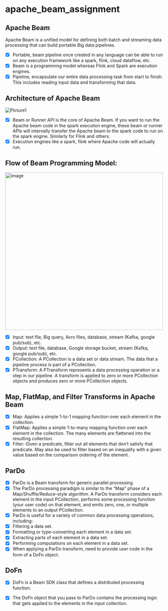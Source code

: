 # apache_beam_assignment

## Apache Beam
Apache Beam is a unified model for defining both batch and streaming data processing that can build portable Big data pipelines.
- [x] Portable, beam pipeline once created in any language can be able to run on any execution framework like a spark, flink, cloud dataflow, etc.
- [x] Beam is a programming model whereas Flink and Spark are execution engines.
- [x] Pipeline, encapsulate our entire data processing task from start to finish. This includes reading input data and transforming that data.

## Architecture of Apache Beam
![Picture1](https://github.com/prakher1992/apache_beam_assignment/assets/23658440/92ad0808-85e5-4727-a3c8-f345f70ac71e)
- [x] Beam or Runner API is the core of Apache Beam. If you want to run the Apache beam code in the spark execution engine, these beam or runner APIs will internally transfer the Apache beam to the spark code to run on the spark engine. Similarly for Flink and others.
- [x] Execution engines like a spark, flink where Apache code will actually run.

## Flow of Beam Programming Model:
<img width="503" alt="image" src="https://github.com/prakher1992/apache_beam_assignment/assets/23658440/314f39af-d374-401d-8228-97d46b4d2825">

- [x] Input: text file, Big query, Avro files, database, stream (Kafka, google pub/sub), etc.
- [x] Output: text file, database, Google storage bucket, stream (Kafka, google pub/sub), etc.
- [x] PCollection: A PCollection is a data set or data stream. The data that a pipeline process is part of a PCollection.
- [x] PTransform: A PTransform represents a data processing operation or a step in our pipeline. A transform is applied to zero or more PCollection objects and produces zero or more PCollection objects.

## Map, FlatMap, and Filter Transforms in Apache Beam
- [x] Map: Applies a simple 1-to-1 mapping function over each element in the collection.
- [x] FlatMap: Applies a simple 1-to-many mapping function over each element in the collection. The many elements are flattened into the resulting collection.
- [x] Filter: Given a predicate, filter out all elements that don’t satisfy that predicate. May also be used to filter based on an inequality with a given value based on the comparison ordering of the element.

## ParDo
- [x] ParDo is a Beam transform for generic parallel processing.
- [x] The ParDo processing paradigm is similar to the “Map” phase of a Map/Shuffle/Reduce-style algorithm. A ParDo transform considers each element in the input PCollection, performs some processing function (your user code) on that element, and emits zero, one, or multiple elements to an output PCollection.
- [x] ParDo is useful for a variety of common data processing operations, including:
- [x]	Filtering a data set. 
- [x]	Formatting or type-converting each element in a data set.
- [x]	Extracting parts of each element in a data set. 
- [x]	Performing computations on each element in a data set.
- [x]	When applying a ParDo transform, need to provide user code in the form of a DoFn object.

## DoFn
- [x]	DoFn is a Beam SDK class that defines a distributed processing function.
- [x]	The DoFn object that you pass to ParDo contains the processing logic that gets applied to the elements in the input collection. 



